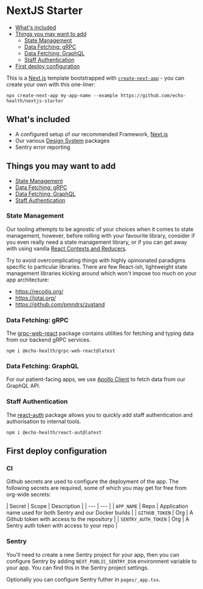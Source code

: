 # NextJS Starter 

- [What's included](#whats-included)
- [Things you may want to add](#things-you-may-want-to-add)
    - [State Management](#state-management)
    - [Data Fetching: gRPC](#data-fetching-grpc)
    - [Data Fetching: GraphQL](#data-fetching-graphql)
    - [Staff Authentication](#staff-authentication)
- [First deploy configuration](#first-deploy-configuration)

This is a [Next.js](https://nextjs.org/) template bootstrapped with [`create-next-app`](https://github.com/vercel/next.js/tree/canary/packages/create-next-app) - you can create your own with this one-liner:

```cli
npx create-next-app my-app-name --example https://github.com/echo-health/nextjs-starter
```

## What's included

- A configured setup of our recommended Framework, [Next.js](https://nextjs.org/)
- Our various [Design System](http://github.com/echo-health/design-system) packages
- Sentry error reporting

## Things you may want to add

- [State Management](#state-management)
- [Data Fetching: gRPC](#data-fetching-grpc)
- [Data Fetching: GraphQL](#data-fetching-graphql)
- [Staff Authentication](#staff-authentication)

### State Management

Our tooling attempts to be agnostic of your choices when it comes to state management, however, before rolling with your favourite library, consider if you even really need a state management library, or if you can get away with using vanilla [React Contexts and Reducers](https://beta.reactjs.org/learn/scaling-up-with-reducer-and-context).

Try to avoid overcomplicating things with highly opinionated paradigms specific to particular libraries. There are few React-ish, lightweight state management libraries kicking around which won't impose too much on your app architecture:

- https://recoiljs.org/
- https://jotai.org/
- https://github.com/pmndrs/zustand

### Data Fetching: gRPC

The [grpc-web-react](https://github.com/echo-health/design-system/tree/main/packages/utilities/react-web-react) package contains utilities for fetching and typing data from our backend gRPC services. 

```cli
npm i @echo-health/grpc-web-react@latest
```

### Data Fetching: GraphQL

For our patient-facing apps, we use [Apollo Client](https://www.apollographql.com/docs/react/) to fetch data from our GraphQL API. 

### Staff Authentication

The [react-auth](https://github.com/echo-health/design-system/tree/main/packages/patterns/react-auth) package allows you to quickly add staff authentication and authorisation to internal tools.

```cli
npm i @echo-health/react-aut@latest
```

## First deploy configuration

### CI

Github secrets are used to configure the deployment of the app. The following secrets are required, some of which you may get for free from org-wide secrets:

| Secret | Scope | Description |
| --- | --- |
| `APP_NAME` | Repo | Application name used for both Sentry and our Docker builds |
| `GITHUB_TOKEN` | Org | A Github token with access to the repository |
| `SENTRY_AUTH_TOKEN` | Org | A Sentry auth token with access to your repo |

### Sentry

You'll need to create a new Sentry project for your app, then you can configure Sentry by adding `NEXT_PUBLIC_SENTRY_DSN` environment variable to your app. You can find this in the Sentry project settings.

Optionally you can configure Sentry futher in `pages/_app.tsx`.
